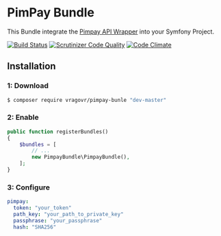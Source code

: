 PimPay Bundle
=============

This Bundle integrate the [Pimpay API Wrapper](http://platform.api.pimpay.ru/v2_6/docs/methods) into your Symfony Project.

[![Build Status](https://travis-ci.org/vragovR/pimpay-bundle.svg?branch=master)](https://travis-ci.org/vragovR/pimpay-bundle)
[![Scrutinizer Code Quality](https://scrutinizer-ci.com/g/vragovR/pimpay-bundle/badges/quality-score.png?b=master)](https://scrutinizer-ci.com/g/vragovR/pimpay-bundle/?branch=master)
[![Code Climate](https://codeclimate.com/github/vragovR/pimpay-bundle/badges/gpa.svg)](https://codeclimate.com/github/vragovR/pimpay-bundle)

Installation
------------

### 1: Download

```bash
$ composer require vragovr/pimpay-bunle "dev-master"
```

### 2: Enable

```php
public function registerBundles()
{
    $bundles = [
        // ...
        new PimpayBundle\PimpayBundle(),
    ];
}
```

### 3: Configure

```yaml
pimpay:
  token: "your_token"
  path_key: "your_path_to_private_key"
  passphrase: "your_passphrase"
  hash: "SHA256"
```
